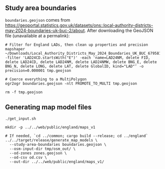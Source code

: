 ## Study area boundaries

`boundaries.geojson` comes from <https://geoportal.statistics.gov.uk/datasets/ons::local-authority-districts-may-2024-boundaries-uk-buc-2/about>. After downloading the GeoJSON file (unavailable at a permalink):

```
# Filter for England LADs, then clean up properties and precision
mapshaper ~/Downloads/Local_Authority_Districts_May_2024_Boundaries_UK_BUC_6795818826918236547.geojson -filter 'LAD24CD.startsWith("E")' -each 'name=LAD24NM, delete FID, delete LAD24CD, delete LAD24NM, delete LAD24NMW, delete BNG_E, delete BNG_N, delete LONG, delete LAT, delete GlobalID, kind="LAD"' -o precision=0.000001 tmp.geojson

# Coerce everything to a MultiPolygon
ogr2ogr boundaries.geojson -nlt PROMOTE_TO_MULTI tmp.geojson

rm -f tmp.geojson
```

## Generating map model files

```
./get_input.sh

mkdir -p ../../web/public/england/maps_v1

# If needed, `cd ../common; cargo build --release; cd ../england`
../../target/release/generate_map_models \
  --study-area-boundaries boundaries.geojson \
  --osm-input-dir tmp/osm_out/ \
  --od-zones zones.geojson \
  --od-csv od.csv \
  --out-dir ../../web/public/england/maps_v1/
```
